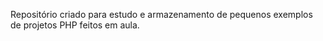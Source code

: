 Repositório criado para estudo e armazenamento de pequenos exemplos de projetos PHP feitos em aula.
